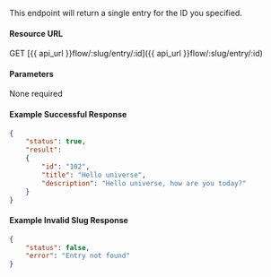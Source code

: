 <!--
@title Get single entry for a flow
@author Moltin Ltd
@description Returns a single entry based on the specified ID
@order 15.3.1

@sidebar 1
@family Flow/Entry
@rate No
@auth Yes
@format JSON
@http GET
@version beta
-->
This endpoint will return a single entry for the ID you specified.

#### Resource URL
GET [{{ api_url }}flow/:slug/entry/:id]({{ api_url }}flow/:slug/entry/:id)


#### Parameters
None required

<!--code-->
#### Example Successful Response
``` json
{
    "status": true,
    "result":
    {
        "id": "102",
        "title": "Hello universe",
        "description": "Hello universe, how are you today?"
    }
}

```


#### Example Invalid Slug Response
``` json
{
    "status": false,
    "error": "Entry not found"
}
```
<!--/code-->